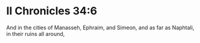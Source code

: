 # II Chronicles 34:6

And in the cities of Manasseh, Ephraim, and Simeon, and as far as Naphtali, in their ruins all around,

